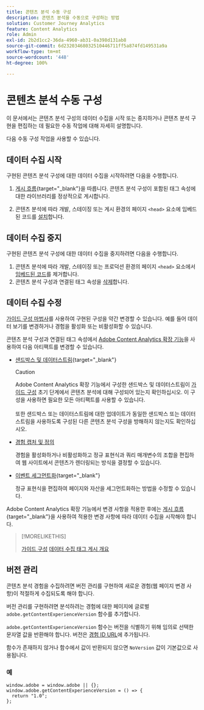 ```yaml
---
title: 콘텐츠 분석 수동 구성
description: 콘텐츠 분석을 수동으로 구성하는 방법
solution: Customer Journey Analytics
feature: Content Analytics
role: Admin
exl-id: 2b2d1cc2-36da-4960-ab31-0a398d131ab8
source-git-commit: 6d23203468032510446711ff5a874fd149531a9a
workflow-type: tm+mt
source-wordcount: '448'
ht-degree: 100%

---
```


# 콘텐츠 분석 수동 구성

이 문서에서는 콘텐츠 분석 구성의 데이터 수집을 시작 또는 중지하거나 콘텐츠 분석 구현을 편집하는 데 필요한 수동 작업에 대해 자세히 설명합니다.

다음 수동 구성 작업을 사용할 수 있습니다.

## 데이터 수집 시작

구현된 콘텐츠 분석 구성에 대한 데이터 수집을 시작하려면 다음을 수행합니다.

1. [게시 흐름](https://experienceleague.adobe.com/ko/docs/experience-platform/tags/publish/overview){target="_blank"}을 따릅니다. 콘텐츠 분석 구성이 포함된 태그 속성에 대한 라이브러리를 정상적으로 게시합니다.

1. 콘텐츠 분석에 따라 개발, 스테이징 또는 게시 환경의 페이지 `<head>` 요소에 임베드된 코드를 [설치](https://experienceleague.adobe.com/ko/docs/experience-platform/tags/publish/environments/environments#installation)합니다.


## 데이터 수집 중지

구현된 콘텐츠 분석 구성에 대한 데이터 수집을 중지하려면 다음을 수행합니다.

1. 콘텐츠 분석에 따라 개발, 스테이징 또는 프로덕션 환경의 페이지 `<head>` 요소에서 [임베드된 코드](https://experienceleague.adobe.com/ko/docs/experience-platform/tags/publish/environments/environments)를 제거합니다.
1. 콘텐츠 분석 구성과 연결된 태그 속성을 [삭제](https://experienceleague.adobe.com/ko/docs/experience-platform/tags/publish/overview)합니다.



## 데이터 수집 수정

[가이드 구성 마법사](guided.md)를 사용하여 구현된 구성을 약간 변경할 수 있습니다. 예를 들어 데이터 보기를 변경하거나 경험을 활성화 또는 비활성화할 수 있습니다.

콘텐츠 분석 구성과 연결된 태그 속성에서 [Adobe Content Analytics 확장 기능](https://experienceleague.adobe.com/ko/docs/experience-platform/tags/extensions/client/content-analytics/overview)을 사용하여 다음 아티팩트를 변경할 수 있습니다.

* [샌드박스 및 데이터스트림](https://experienceleague.adobe.com/ko/docs/experience-platform/tags/extensions/client/content-analytics/overview#configure-datastreams){target="_blank"}

  >[!CAUTION]
  >
  >Adobe Content Analytics 확장 기능에서 구성한 샌드박스 및 데이터스트림이 [가이드 구성](guided.md) 초기 단계에서 콘텐츠 분석에 대해 구성되어 있는지 확인하십시오. 이 구성을 사용하면 필요한 모든 아티팩트를 사용할 수 있습니다.<br/><br/>또한 샌드박스 또는 데이터스트림에 대한 업데이트가 동일한 샌드박스 또는 데이터스트림을 사용하도록 구성된 다른 콘텐츠 분석 구성을 방해하지 않는지도 확인하십시오.
  >

* [경험 캡처 및 정의](https://experienceleague.adobe.com/ko/docs/experience-platform/tags/extensions/client/content-analytics/overview?lang=en#configure-experience-capture-and-definition)

  경험을 활성화하거나 비활성화하고 정규 표현식과 쿼리 매개변수의 조합을 편집하여 웹 사이트에서 콘텐츠가 렌더링되는 방식을 결정할 수 있습니다.

* [이벤트 세그먼트화](https://experienceleague.adobe.com/ko/docs/experience-platform/tags/extensions/client/content-analytics/overview#configure-event-segmenting){target="_blank"}

  정규 표현식을 편집하여 페이지와 자산을 세그먼트화하는 방법을 수정할 수 있습니다.


Adobe Content Analytics 확장 기능에서 변경 사항을 적용한 후에는 [게시 흐름](https://experienceleague.adobe.com/ko/docs/experience-platform/tags/publish/overview){target="_blank"}을 사용하여 적용한 변경 사항에 따라 데이터 수집을 시작해야 합니다.



>[!MORELIKETHIS]
>
>[가이드 구성](guided.md)
>[데이터 수집 태그 게시 개요](https://experienceleague.adobe.com/ko/docs/experience-platform/tags/publish/overview)
>


## 버전 관리

콘텐츠 분석 경험을 수집하려면 버전 관리를 구현하여 새로운 경험(웹 페이지 변경 사항)이 적절하게 수집되도록 해야 합니다.

버전 관리를 구현하려면 분석하려는 경험에 대한 페이지에 글로벌 `adobe.getContentExperienceVersion` 함수를 추가합니다.

`adobe.getContentExperienceVersion` 함수는 버전을 식별하기 위해 임의로 선택한 문자열 값을 반환해야 합니다. 버전은 [경험 ID URL](/help/content-analytics/report/components.md#experience-metadata)에 추가됩니다.

함수가 존재하지 않거나 함수에서 값이 반환되지 않으면 `NoVersion` 값이 기본값으로 사용됩니다.

### 예

```
window.adobe = window.adobe || {};
window.adobe.getContentExperienceVersion = () => {
  return "1.0";
};
```
